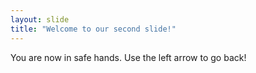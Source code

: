 ```yaml
---
layout: slide
title: "Welcome to our second slide!"
---
```

You are now in safe hands.
Use the left arrow to go back!
